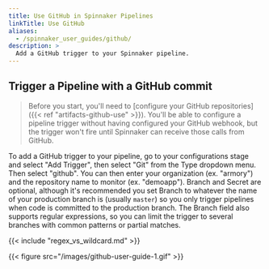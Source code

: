 ```yaml
---
title: Use GitHub in Spinnaker Pipelines
linkTitle: Use GitHub
aliases:
  - /spinnaker_user_guides/github/
description: >
  Add a GitHub trigger to your Spinnaker pipeline.
---
```


## Trigger a Pipeline with a GitHub commit

> Before you start, you'll need to [configure your GitHub repositories]({{< ref "artifacts-github-use" >}}).
> You'll be able to configure a pipeline trigger without having configured
> your GitHub webhook, but the trigger won't fire until Spinnaker can receive
> those calls from GitHub.

To add a GitHub trigger to your pipeline, go to your configurations stage
and select "Add Trigger", then select "Git" from the Type dropdown menu.
Then select "github".  You can then enter your organization (ex. "armory")
and the repository name to monitor (ex. "demoapp").  Branch and Secret
are optional, although it's recommended you set Branch to whatever the name
of your production branch is (usually `master`) so you only trigger pipelines
when code is committed to the production branch.  The Branch field also
supports regular expressions, so you can limit the trigger to several branches
with common patterns or partial matches.

{{< include "regex_vs_wildcard.md" >}}

{{< figure src="/images/github-user-guide-1.gif" >}}